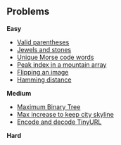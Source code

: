 Problems
--------
**Easy**
- [Valid parentheses](parentheses)
- [Jewels and stones](jewels)
- [Unique Morse code words](morse)
- [Peak index in a mountain array](mountainpeak)
- [Flipping an image](flippingimage)
- [Hamming distance](hammingdistance)

**Medium**
- [Maximum Binary Tree](maxbinarytree)
- [Max increase to keep city skyline](skyline)
- [Encode and decode TinyURL](tinyurl)

**Hard**